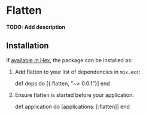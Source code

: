 # Flatten

**TODO: Add description**

## Installation

If [available in Hex](https://hex.pm/docs/publish), the package can be installed as:

  1. Add flatten to your list of dependencies in `mix.exs`:

        def deps do
          [{:flatten, "~> 0.0.1"}]
        end

  2. Ensure flatten is started before your application:

        def application do
          [applications: [:flatten]]
        end
